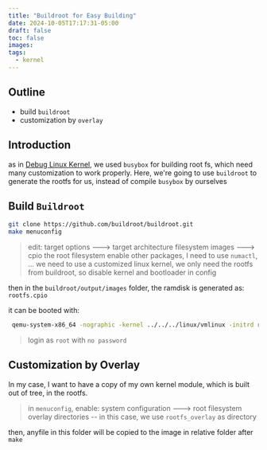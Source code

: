 ```yaml
---
title: "Buildroot for Easy Building"
date: 2024-10-05T17:17:31-05:00
draft: false
toc: false
images:
tags:
  - kernel
---
```


## Outline

- build `buildroot`
- customization by `overlay`

## Introduction

as in [Debug Linux Kernel](./debug_linux_kernel.md), we used `busybox` for building root fs, which need many customization to work properly.
Here, we're going to use `buildroot` to generate the rootfs for us, instead of compile `busybox` by ourselves

## Build `Buildroot`

```bash
git clone https://github.com/buildroot/buildroot.git
make menuconfig
```

> edit:
> target options ---> target architecture
> filesystem images ---> cpio the root filesystem
> enable other packages, I need to use `numactl`, ...
> we need to use a customized linux kernel, we only need the rootfs from buildroot, so disable kernel and bootloader in config

then in the `buildroot/output/images` folder, the ramdisk is generated as: `rootfs.cpio`

it can be booted with:

```bash
 qemu-system-x86_64 -nographic -kernel ../../../linux/vmlinux -initrd rootfs.cpio -append "console=ttyS0"
```

> login as `root` with `no password`

## Customization by Overlay

In my case, I want to have a copy of my own kernel module, which is built out of tree, in the rootfs.

> in `menuconfig`, enable:
> system configuration ---> root filesystem overlay directories
> -- in this case, we use `rootfs_overlay` as directory

then, anyfile in this folder will be copied to the image in relative folder after `make`
